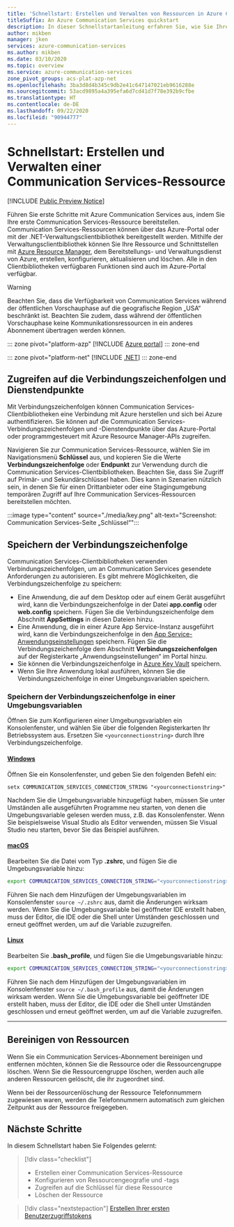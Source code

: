 ```yaml
---
title: 'Schnellstart: Erstellen und Verwalten von Ressourcen in Azure Communication Services'
titleSuffix: An Azure Communication Services quickstart
description: In dieser Schnellstartanleitung erfahren Sie, wie Sie Ihre erste Azure Communication Services-Ressource erstellen und verwalten.
author: mikben
manager: jken
services: azure-communication-services
ms.author: mikben
ms.date: 03/10/2020
ms.topic: overview
ms.service: azure-communication-services
zone_pivot_groups: acs-plat-azp-net
ms.openlocfilehash: 3ba3d8d4b345c9db2e41c647147021eb9616288e
ms.sourcegitcommit: 53acd9895a4a395efa6d7cd41d7f78e392b9cfbe
ms.translationtype: HT
ms.contentlocale: de-DE
ms.lasthandoff: 09/22/2020
ms.locfileid: "90944777"
---
```

# <a name="quickstart-create-and-manage-communication-services-resources"></a>Schnellstart: Erstellen und Verwalten einer Communication Services-Ressource

[!INCLUDE [Public Preview Notice](../includes/public-preview-include.md)]

Führen Sie erste Schritte mit Azure Communication Services aus, indem Sie Ihre erste Communication Services-Ressource bereitstellen. Communication Services-Ressourcen können über das Azure-Portal oder mit der .NET-Verwaltungsclientbibliothek bereitgestellt werden. Mithilfe der Verwaltungsclientbibliothek können Sie Ihre Ressource und Schnittstellen mit [Azure Resource Manager](https://docs.microsoft.com/azure/azure-resource-manager/management/overview), dem Bereitstellungs- und Verwaltungsdienst von Azure, erstellen, konfigurieren, aktualisieren und löschen. Alle in den Clientbibliotheken verfügbaren Funktionen sind auch im Azure-Portal verfügbar. 

> [!WARNING]
> Beachten Sie, dass die Verfügbarkeit von Communication Services während der öffentlichen Vorschauphase auf die geografische Region „USA“ beschränkt ist. Beachten Sie zudem, dass während der öffentlichen Vorschauphase keine Kommunikationsressourcen in ein anderes Abonnement übertragen werden können.

::: zone pivot="platform-azp"
[!INCLUDE [Azure portal](./includes/create-resource-azp.md)]
::: zone-end

::: zone pivot="platform-net"
[!INCLUDE [.NET](./includes/create-resource-net.md)]
::: zone-end

## <a name="access-your-connection-strings-and-service-endpoints"></a>Zugreifen auf die Verbindungszeichenfolgen und Dienstendpunkte

Mit Verbindungszeichenfolgen können Communication Services-Clientbibliotheken eine Verbindung mit Azure herstellen und sich bei Azure authentifizieren. Sie können auf die Communication Services-Verbindungszeichenfolgen und -Dienstendpunkte über das Azure-Portal oder programmgesteuert mit Azure Resource Manager-APIs zugreifen. 

Navigieren Sie zur Communication Services-Ressource, wählen Sie im Navigationsmenü **Schlüssel** aus, und kopieren Sie die Werte **Verbindungszeichenfolge** oder **Endpunkt** zur Verwendung durch die Communication Services-Clientbibliotheken. Beachten Sie, dass Sie Zugriff auf Primär- und Sekundärschlüssel haben. Dies kann in Szenarien nützlich sein, in denen Sie für einen Drittanbieter oder eine Stagingumgebung temporären Zugriff auf Ihre Communication Services-Ressourcen bereitstellen möchten.

:::image type="content" source="./media/key.png" alt-text="Screenshot: Communication Services-Seite „Schlüssel“":::

## <a name="store-your-connection-string"></a>Speichern der Verbindungszeichenfolge

Communication Services-Clientbibliotheken verwenden Verbindungszeichenfolgen, um an Communication Services gesendete Anforderungen zu autorisieren. Es gibt mehrere Möglichkeiten, die Verbindungszeichenfolge zu speichern:

* Eine Anwendung, die auf dem Desktop oder auf einem Gerät ausgeführt wird, kann die Verbindungszeichenfolge in der Datei **app.config** oder **web.config** speichern. Fügen Sie die Verbindungszeichenfolge dem Abschnitt **AppSettings** in diesen Dateien hinzu.
* Eine Anwendung, die in einer Azure App Service-Instanz ausgeführt wird, kann die Verbindungszeichenfolge in den [App Service-Anwendungseinstellungen](https://docs.microsoft.com/azure/app-service/configure-common) speichern. Fügen Sie die Verbindungszeichenfolge dem Abschnitt **Verbindungszeichenfolgen** auf der Registerkarte „Anwendungseinstellungen“ im Portal hinzu.
* Sie können die Verbindungszeichenfolge in [Azure Key Vault](https://docs.microsoft.com/azure/data-factory/store-credentials-in-key-vault) speichern.
* Wenn Sie Ihre Anwendung lokal ausführen, können Sie die Verbindungszeichenfolge in einer Umgebungsvariablen speichern.

### <a name="store-your-connection-string-in-an-environment-variable"></a>Speichern der Verbindungszeichenfolge in einer Umgebungsvariablen

Öffnen Sie zum Konfigurieren einer Umgebungsvariablen ein Konsolenfenster, und wählen Sie über die folgenden Registerkarten Ihr Betriebssystem aus. Ersetzen Sie `<yourconnectionstring>` durch Ihre Verbindungszeichenfolge.

#### <a name="windows"></a>[Windows](#tab/windows)

Öffnen Sie ein Konsolenfenster, und geben Sie den folgenden Befehl ein:

```console
setx COMMUNICATION_SERVICES_CONNECTION_STRING "<yourconnectionstring>"
```

Nachdem Sie die Umgebungsvariable hinzugefügt haben, müssen Sie unter Umständen alle ausgeführten Programme neu starten, von denen die Umgebungsvariable gelesen werden muss, z.B. das Konsolenfenster. Wenn Sie beispielsweise Visual Studio als Editor verwenden, müssen Sie Visual Studio neu starten, bevor Sie das Beispiel ausführen.

#### <a name="macos"></a>[macOS](#tab/unix)

Bearbeiten Sie die Datei vom Typ **.zshrc**, und fügen Sie die Umgebungsvariable hinzu:

```bash
export COMMUNICATION_SERVICES_CONNECTION_STRING="<yourconnectionstring>"
```

Führen Sie nach dem Hinzufügen der Umgebungsvariablen im Konsolenfenster `source ~/.zshrc` aus, damit die Änderungen wirksam werden. Wenn Sie die Umgebungsvariable bei geöffneter IDE erstellt haben, muss der Editor, die IDE oder die Shell unter Umständen geschlossen und erneut geöffnet werden, um auf die Variable zuzugreifen.

#### <a name="linux"></a>[Linux](#tab/linux)

Bearbeiten Sie **.bash_profile**, und fügen Sie die Umgebungsvariable hinzu:

```bash
export COMMUNICATION_SERVICES_CONNECTION_STRING="<yourconnectionstring>"
```

Führen Sie nach dem Hinzufügen der Umgebungsvariablen im Konsolenfenster `source ~/.bash_profile` aus, damit die Änderungen wirksam werden. Wenn Sie die Umgebungsvariable bei geöffneter IDE erstellt haben, muss der Editor, die IDE oder die Shell unter Umständen geschlossen und erneut geöffnet werden, um auf die Variable zuzugreifen.

---

## <a name="clean-up-resources"></a>Bereinigen von Ressourcen

Wenn Sie ein Communication Services-Abonnement bereinigen und entfernen möchten, können Sie die Ressource oder die Ressourcengruppe löschen. Wenn Sie die Ressourcengruppe löschen, werden auch alle anderen Ressourcen gelöscht, die ihr zugeordnet sind.

Wenn bei der Ressourcenlöschung der Ressource Telefonnummern zugewiesen waren, werden die Telefonnummern automatisch zum gleichen Zeitpunkt aus der Ressource freigegeben. 

## <a name="next-steps"></a>Nächste Schritte

In diesem Schnellstart haben Sie Folgendes gelernt:

> [!div class="checklist"]
> * Erstellen einer Communication Services-Ressource
> * Konfigurieren von Ressourcengeografie und -tags
> * Zugreifen auf die Schlüssel für diese Ressource
> * Löschen der Ressource

> [!div class="nextstepaction"]
> [Erstellen Ihrer ersten Benutzerzugriffstokens](access-tokens.md)
